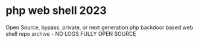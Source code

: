 # php web shell 2023 
Open Source, bypass, private, or next generation php backdoor based web shell repo archive  - NO LOGS FULLY OPEN SOURCE 
